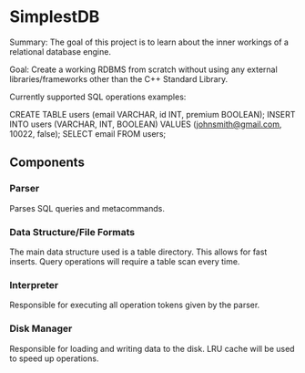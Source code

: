 # SimplestDB
Summary: The goal of this project is to learn about the inner
workings of a relational database engine. 

Goal: Create a working RDBMS from scratch without using any external libraries/frameworks
other than the C++ Standard Library.

Currently supported SQL operations examples:

CREATE TABLE users (email VARCHAR, id INT, premium BOOLEAN);
INSERT INTO users (VARCHAR, INT, BOOLEAN) VALUES (johnsmith@gmail.com, 10022, false);
SELECT email FROM users;


## Components
### Parser
Parses SQL queries and metacommands.

### Data Structure/File Formats
The main data structure used is a table directory. This allows for fast inserts. 
Query operations will require a table scan every time.

### Interpreter
Responsible for executing all operation tokens given by the parser.

### Disk Manager
Responsible for loading and writing data to the disk. 
LRU cache will be used to speed up operations.